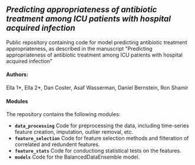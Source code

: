 ## *Predicting appropriateness of antibiotic treatment among ICU patients with hospital acquired infection*
Public repository containing code for model predicting antibiotic treatment appropriateness, as described in the manuscript "Predicting appropriateness of antibiotic treatment among ICU patients with hospital acquired infection"

#### Authors:
Ella 1*, Ella 2*, Dan Coster, Asaf Wasserman, Daniel Bernstein, Ron Shamir

#### Modules
The repository contains the following modules:
* **`data_processing`** Code for preprocessing the data, including time-series feature creation, imputation, outlier removal, etc. 
* **`feature_selection`** Code for feature selection methods and filteration of correlated and redundent features.
* **`feature_stats`** Code for conductiong statistical tests on the features.
* **`models`** Code for the BalancedDataEnsemble model.
